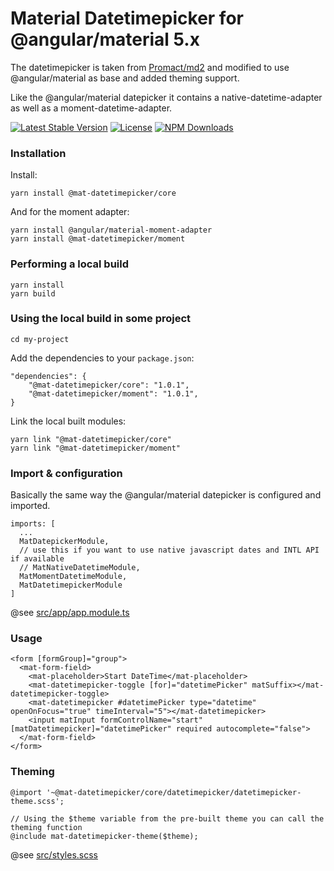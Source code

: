 # Material Datetimepicker for @angular/material 5.x

The datetimepicker is taken from [Promact/md2](https://github.com/Promact/md2) and modified to use @angular/material as base and added theming support.

Like the @angular/material datepicker it contains a native-datetime-adapter as well as a moment-datetime-adapter.

[![Latest Stable Version](https://img.shields.io/npm/v/@mat-datetimepicker/core.svg)](https://www.npmjs.com/package/@mat-datetimepicker/core)
[![License](https://img.shields.io/npm/l/@mat-datetimepicker/core.svg)](https://www.npmjs.com/package/@mat-datetimepicker/core)
[![NPM Downloads](https://img.shields.io/npm/dm/@mat-datetimepicker/core.svg)](https://www.npmjs.com/package/@mat-datetimepicker/core)
### Installation
Install:
```
yarn install @mat-datetimepicker/core
```
And for the moment adapter:
```
yarn install @angular/material-moment-adapter
yarn install @mat-datetimepicker/moment
``` 

### Performing a local build
```
yarn install
yarn build
``` 

### Using the local build in some project
```
cd my-project
``` 
Add the dependencies to your `package.json`:
```
"dependencies": {
    "@mat-datetimepicker/core": "1.0.1",
    "@mat-datetimepicker/moment": "1.0.1",
}
```
Link the local built modules:
```
yarn link "@mat-datetimepicker/core"
yarn link "@mat-datetimepicker/moment"
``` 

### Import  & configuration
Basically the same way the @angular/material datepicker is configured and imported.

```
imports: [
  ...
  MatDatepickerModule,
  // use this if you want to use native javascript dates and INTL API if available
  // MatNativeDatetimeModule,
  MatMomentDatetimeModule,
  MatDatetimepickerModule
]
```

@see [src/app/app.module.ts](src/app/app.module.ts)

### Usage
```
<form [formGroup]="group">
  <mat-form-field>
    <mat-placeholder>Start DateTime</mat-placeholder>
    <mat-datetimepicker-toggle [for]="datetimePicker" matSuffix></mat-datetimepicker-toggle>
    <mat-datetimepicker #datetimePicker type="datetime" openOnFocus="true" timeInterval="5"></mat-datetimepicker>
    <input matInput formControlName="start" [matDatetimepicker]="datetimePicker" required autocomplete="false">
  </mat-form-field>
</form>
```
### Theming
```
@import '~@mat-datetimepicker/core/datetimepicker/datetimepicker-theme.scss';

// Using the $theme variable from the pre-built theme you can call the theming function
@include mat-datetimepicker-theme($theme);
```
@see [src/styles.scss](src/styles.scss)

